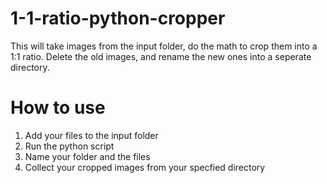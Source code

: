 # 1-1-ratio-python-cropper
This will take images from the input folder, do the math to crop them into a 1:1 ratio. Delete the old images, and rename the new ones into a seperate directory.


# How to use 
1. Add your files to the input folder
2. Run the python script
3. Name your folder and the files
4. Collect your cropped images from your specfied directory

